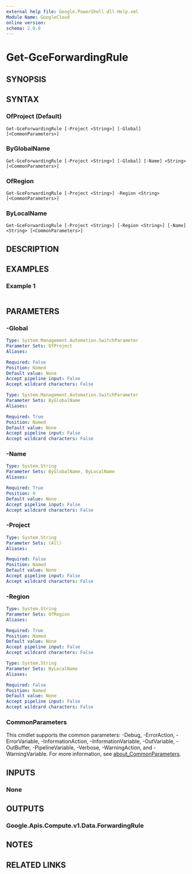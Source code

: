 ```yaml
---
external help file: Google.PowerShell.dll-Help.xml
Module Name: GoogleCloud
online version:
schema: 2.0.0
---
```


# Get-GceForwardingRule

## SYNOPSIS


## SYNTAX

### OfProject (Default)
```
Get-GceForwardingRule [-Project <String>] [-Global] [<CommonParameters>]
```

### ByGlobalName
```
Get-GceForwardingRule [-Project <String>] [-Global] [-Name] <String> [<CommonParameters>]
```

### OfRegion
```
Get-GceForwardingRule [-Project <String>] -Region <String> [<CommonParameters>]
```

### ByLocalName
```
Get-GceForwardingRule [-Project <String>] [-Region <String>] [-Name] <String> [<CommonParameters>]
```

## DESCRIPTION


## EXAMPLES

### Example 1
```powershell

```



## PARAMETERS

### -Global


```yaml
Type: System.Management.Automation.SwitchParameter
Parameter Sets: OfProject
Aliases:

Required: False
Position: Named
Default value: None
Accept pipeline input: False
Accept wildcard characters: False
```

```yaml
Type: System.Management.Automation.SwitchParameter
Parameter Sets: ByGlobalName
Aliases:

Required: True
Position: Named
Default value: None
Accept pipeline input: False
Accept wildcard characters: False
```

### -Name


```yaml
Type: System.String
Parameter Sets: ByGlobalName, ByLocalName
Aliases:

Required: True
Position: 0
Default value: None
Accept pipeline input: False
Accept wildcard characters: False
```

### -Project


```yaml
Type: System.String
Parameter Sets: (All)
Aliases:

Required: False
Position: Named
Default value: None
Accept pipeline input: False
Accept wildcard characters: False
```

### -Region


```yaml
Type: System.String
Parameter Sets: OfRegion
Aliases:

Required: True
Position: Named
Default value: None
Accept pipeline input: False
Accept wildcard characters: False
```

```yaml
Type: System.String
Parameter Sets: ByLocalName
Aliases:

Required: False
Position: Named
Default value: None
Accept pipeline input: False
Accept wildcard characters: False
```

### CommonParameters
This cmdlet supports the common parameters: -Debug, -ErrorAction, -ErrorVariable, -InformationAction, -InformationVariable, -OutVariable, -OutBuffer, -PipelineVariable, -Verbose, -WarningAction, and -WarningVariable. For more information, see [about_CommonParameters](http://go.microsoft.com/fwlink/?LinkID=113216).

## INPUTS

### None

## OUTPUTS

### Google.Apis.Compute.v1.Data.ForwardingRule

## NOTES

## RELATED LINKS

